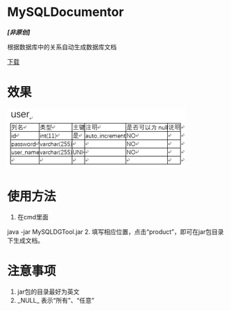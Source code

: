 # MySQLDocumentor
***[非原创]***

根据数据库中的关系自动生成数据库文档

[下载](https://raw.githubusercontent.com/xdkxlk/MySQLDocumentor/master/trunk/MySQLDGTool.jar)
# 效果
![img](img/img.png)
# 使用方法
1. 在cmd里面

java -jar MySQLDGTool.jar
2. 填写相应位置，点击“product”，即可在jar包目录下生成文档。
# 注意事项
1. jar包的目录最好为英文
2. \_NULL\_ 表示“所有”、“任意”